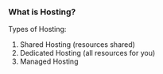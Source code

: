 ### What is Hosting?

Types of Hosting:
1. Shared Hosting (resources shared)
2. Dedicated Hosting (all resources for you)
3. Managed Hosting